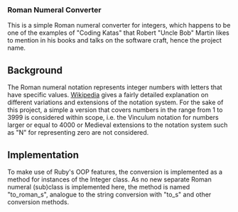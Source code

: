 ### Roman Numeral Converter

This is a simple Roman numeral converter for integers, which happens to be one
of the examples of "Coding Katas" that Robert "Uncle Bob" Martin likes to mention
in his books and talks on the software craft, hence the project name.

## Background

The Roman numeral notation represents integer numbers with letters that have
specific values. [Wikipedia](https://en.wikipedia.org/wiki/Roman_numerals) gives a
fairly detailed explanation on different variations and extensions of the notation
system. For the sake of this project, a simple a version that covers numbers in
the range from 1 to 3999 is considered within scope, i.e. the Vinculum notation
for numbers larger or equal to 4000 or Medieval extensions to the notation system
such as "N" for representing zero are not considered.

## Implementation

To make use of Ruby's OOP features, the conversion is implemented as a method for
instances of the Integer class. As no new separate Roman numeral (sub)class is
implemented here, the method is named "to_roman_s", analogue to the string
conversion with "to_s" and other conversion methods.
